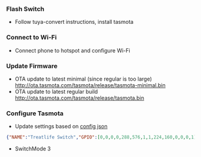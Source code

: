 ### Flash Switch
- Follow tuya-convert instructions, install tasmota

### Connect to Wi-Fi
- Connect phone to hotspot and configure Wi-Fi

### Update Firmware
- OTA update to latest minimal (since regular is too large)
http://ota.tasmota.com/tasmota/release/tasmota-minimal.bin
- OTA update to latest regular build
http://ota.tasmota.com/tasmota/release/tasmota.bin

### Configure Tasmota
- Update settings based on [config json](https://github.com/iKrushYou/smart-home-setup/blob/main/tasmota/treatlife-switch-config)
```json
{"NAME":"Treatlife Switch","GPIO":[0,0,0,0,288,576,1,1,224,160,0,0,0,1],"FLAG":0,"BASE":18}
```
- SwitchMode 3
